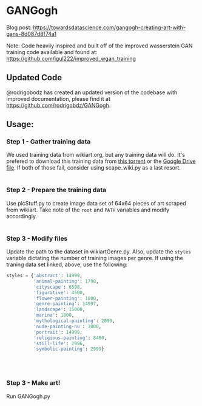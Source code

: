# GANGogh

Blog post: https://towardsdatascience.com/gangogh-creating-art-with-gans-8d087d8f74a1

Note: Code heavily inspired and built off of the improved wasserstein GAN training code available and found at: https://github.com/igul222/improved_wgan_training

## Updated Code

@rodrigobodz has created an updated version of the codebase with improved documentation, please find it at https://github.com/rodrigobdz/GANGogh. 

## Usage:

### Step 1 - Gather training data
We used training data from wikiart.org, but any training data will do. It's prefered to download this training data from [this torrent](http://academictorrents.com/details/1d154cde2fab9ec8039becd03d9bb877614d351b) or the [Google Drive file](https://drive.google.com/file/d/1yHqS2zXgCiI9LO4gN-X5W18QYXC5bbQS/view?usp=sharing). If both of those fail, consider using scape_wiki.py as a last resort.
<br><br>
### Step 2 - Prepare the training data
Use picStuff.py to create image data set of 64x64 pieces of art scraped from wikiart. Take note of the `root` and `PATH` variables and modify accordingly.
<br><br>
### Step 3 - Modify files
Update the path to the dataset in wikiartGenre.py. Also, update the `styles` variable dictating the number of training images per genre. If using the traning data set linked, above, use the following:
```python
styles = {'abstract': 14999,
          'animal-painting': 1798,
          'cityscape': 6598,
          'figurative': 4500,
          'flower-painting': 1800,
          'genre-painting': 14997,
          'landscape': 15000,
          'marina': 1800,
          'mythological-painting': 2099,
          'nude-painting-nu': 3000,
          'portrait': 14999,
          'religious-painting': 8400,
          'still-life': 2996,
          'symbolic-painting': 2999}
```
<br><br>
### Step 3 - Make art!
Run GANGogh.py
